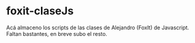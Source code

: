 # foxit-claseJs
Acá almaceno los scripts de las clases de Alejandro (FoxIt) de Javascript.
Faltan bastantes, en breve subo el resto.
